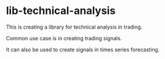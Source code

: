 # lib-technical-analysis

This is creating a library for technical analysis in trading.

Common use case is in creating trading signals.

It can also be used to create signals in times series forecasting.

